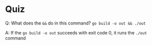 # Quiz

Q: What does the `&&` do in this command? `go build -o out && ./out`

A: If the `go build -o out` succeeds with exit code 0, it runs the `./out` command
